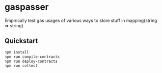 # gaspasser

Empirically test gas usages of various ways to store stuff in mapping(string => string)

## Quickstart

```bash
npm install
npm run compile-contracts
npm run deploy-contracts
npm run collect
```